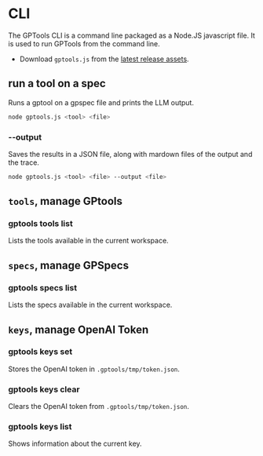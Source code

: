 # CLI

The GPTools CLI is a command line packaged as a Node.JS javascript file. It is used to run GPTools from the command line.

-   Download `gptools.js` from the [latest release assets](https://github.com/microsoft/gptools/releases/latest).

## run a tool on a spec

Runs a gptool on a gpspec file and prints the LLM output.

```bash
node gptools.js <tool> <file>
```

### --output <file>

Saves the results in a JSON file, along with mardown files of the output and the trace.

```bash
node gptools.js <tool> <file> --output <file>
```

## `tools`, manage GPtools

### gptools tools list

Lists the tools available in the current workspace.

## `specs`, manage GPSpecs

### gptools specs list

Lists the specs available in the current workspace.

## `keys`, manage OpenAI Token

### gptools keys set <token>

Stores the OpenAI token in `.gptools/tmp/token.json`.

### gptools keys clear

Clears the OpenAI token from `.gptools/tmp/token.json`.

### gptools keys list

Shows information about the current key.
